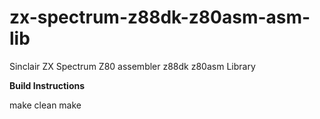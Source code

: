 # zx-spectrum-z88dk-z80asm-asm-lib
Sinclair ZX Spectrum Z80 assembler z88dk z80asm Library

**Build Instructions**

make clean
make
